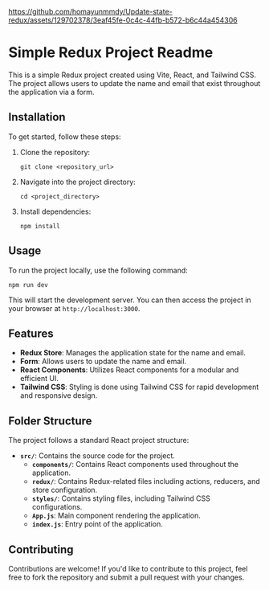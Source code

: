 https://github.com/homayunmmdy/Update-state-redux/assets/129702378/3eaf45fe-0c4c-44fb-b572-b6c44a454306

# Simple Redux Project Readme

This is a simple Redux project created using Vite, React, and Tailwind CSS. The project allows users to update the name and email that exist throughout the application via a form.

## Installation

To get started, follow these steps:

1. Clone the repository:
   ```
   git clone <repository_url>
   ```

2. Navigate into the project directory:
   ```
   cd <project_directory>
   ```

3. Install dependencies:
   ```
   npm install
   ```

## Usage

To run the project locally, use the following command:

```
npm run dev
```

This will start the development server. You can then access the project in your browser at `http://localhost:3000`.

## Features

- **Redux Store**: Manages the application state for the name and email.
- **Form**: Allows users to update the name and email.
- **React Components**: Utilizes React components for a modular and efficient UI.
- **Tailwind CSS**: Styling is done using Tailwind CSS for rapid development and responsive design.

## Folder Structure

The project follows a standard React project structure:

- **`src/`**: Contains the source code for the project.
  - **`components/`**: Contains React components used throughout the application.
  - **`redux/`**: Contains Redux-related files including actions, reducers, and store configuration.
  - **`styles/`**: Contains styling files, including Tailwind CSS configurations.
  - **`App.js`**: Main component rendering the application.
  - **`index.js`**: Entry point of the application.

## Contributing

Contributions are welcome! If you'd like to contribute to this project, feel free to fork the repository and submit a pull request with your changes.

